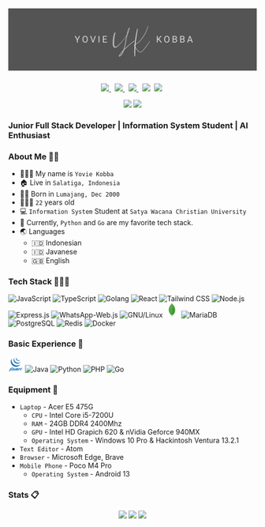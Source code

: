 # [![yopzman's header](./images/yopzman-banner.jpg)](https://yopzman.my.id/)

<p align=center>
  <a href="https://facebook.com/ngab.yopman">
    <img height="28" src="https://upload.wikimedia.org/wikipedia/commons/5/51/Facebook_f_logo_%282019%29.svg" />
  </a>&nbsp;
  <a href="http://discordapp.com/users/349874541784334337">
    <img height="28" src="https://www.svgrepo.com/show/353655/discord-icon.svg">
  </a>&nbsp;
    <a href="https://twitter.com/KobbaYovie">
    <img height="28" src="https://upload.wikimedia.org/wikipedia/commons/4/4f/Twitter-logo.svg">
  </a>&nbsp;
  <a href="https://www.linkedin.com/in/yovie-anugrah-adithya-kobba-19a55221b/"><img height="28" src="https://upload.wikimedia.org/wikipedia/commons/8/81/LinkedIn_icon.svg"></a>&nbsp;
  <a href="https://instagram.com/adithyakobba_"><img height="28" src="https://upload.wikimedia.org/wikipedia/commons/e/e7/Instagram_logo_2016.svg"></a>&nbsp;
  <!-- <a href="https://pddikti.kemdikbud.go.id/data_mahasiswa/QjM3QzgxNUEtNDBGRi00MTRBLThFMjAtOEQxNDk4M0FCRDdG"><img height="28" src="https://i.postimg.cc/YSB2c3DG/1619598282440.png"></a> -->
</p>
<p align="center">
  <img src="https://visitor-badge.laobi.icu/badge?page_id=yopzman.yopzman" />
  <a href="https://github.com/yopzman"><img src="https://img.shields.io/github/followers/tfkhdyt?label=yopzman&style=social"/></a>
</p>

### Junior Full Stack Developer | Information System Student | AI Enthusiast

### About Me 👨🏻

- 👨🏻‍💼 My name is `Yovie Kobba`
- 🏠 Live in `Salatiga, Indonesia`
- 👶🏻 Born in `Lumajang, Dec 2000`
- 🧍🏻‍♂️ `22` years old
- 💻 `Information System` Student at `Satya Wacana Christian University`
- 🌟 Currently, `Python` and `Go` are my favorite tech stack.
- 🌏 Languages
  - 🇮🇩 Indonesian
  - 🇮🇩 Javanese
  - 🇬🇧 English

### Tech Stack 👨🏻‍💻

<span>
  <img src="https://upload.wikimedia.org/wikipedia/commons/9/99/Unofficial_JavaScript_logo_2.svg" height="30" title="JavaScript" />
  <img src="https://upload.wikimedia.org/wikipedia/commons/4/4c/Typescript_logo_2020.svg" height="30" title="TypeScript" />
  <img src="https://cdn.worldvectorlogo.com/logos/go-logo-1.svg" height="30" title="Golang" />
  <img src="https://www.vectorlogo.zone/logos/reactjs/reactjs-icon.svg" height="30" title="React" />
  <img src="https://upload.wikimedia.org/wikipedia/commons/d/d5/Tailwind_CSS_Logo.svg" height="30" title="Tailwind CSS" />
  <img src="https://www.vectorlogo.zone/logos/nodejs/nodejs-icon.svg" height="30" title="Node.js" />
  <img src="https://expressjs.com/images/favicon.png" height="30" title="Express.js" />
  <img src="https://wwebjs.dev/logo.png" height="30" title="WhatsApp-Web.js" />
  <img src="https://cdn.freebiesupply.com/logos/large/2x/linux-tux-1-logo-png-transparent.png" height="30" title="GNU/Linux" />
  <img src="images/icons/mongo.svg" height="30" title="MongoDB" />
  <img src="https://www.silicon.de/wp-content/uploads/2014/12/MariaDB-reflex-blue-seal-blue-lettering-below-600px.png" height="30" title="MariaDB" />
  <img src="https://www.vectorlogo.zone/logos/postgresql/postgresql-icon.svg" height="30" title="PostgreSQL" />
  <img src="https://www.svgrepo.com/show/303460/redis-logo.svg" height="30" title="Redis" />
  <img src="https://www.svgrepo.com/show/353659/docker-icon.svg" height="30" title="Docker" />
</span>

### Basic Experience 📖

<span>
  <img src="images/icons/jquery.svg" height="30" title="jQuery" />
  <img src="https://raw.githubusercontent.com/tfkhdyt/web-portfolio/main/public/icons/java.svg" height="30" title="Java" />
  <img src="https://upload.wikimedia.org/wikipedia/commons/c/c3/Python-logo-notext.svg" height="30" title="Python" />
  <img src="https://upload.wikimedia.org/wikipedia/commons/2/27/PHP-logo.svg" height="30" title="PHP" />
  <img src="https://www.svgrepo.com/show/353795/go.svg" height="30" title="Go" />
</span>

### Equipment 🧰

- `Laptop` - Acer E5 475G
  - `CPU` - Intel Core i5-7200U
  - `RAM` - 24GB DDR4 2400Mhz
  - `GPU` - Intel HD Grapich 620 & nVidia Geforce 940MX
  - `Operating System` - Windows 10 Pro & Hackintosh Ventura 13.2.1
- `Text Editor` - Atom
- `Browser` - Microsoft Edge, Brave
- `Mobile Phone` - Poco M4 Pro
  - `Operating System` - Android 13

### Stats 📋

<p align="center">
  <img src="https://github-readme-stats-git-masterrstaa-rickstaa.vercel.app/api?username=yopzman&show_icons=true&include_all_commits=true&count_private=true&theme=tokyonight" />
  <img src="https://github-readme-streak-stats.herokuapp.com/?user=yopzman&count_private=true&theme=tokyonight" />
  <img src="https://github-readme-stats-git-masterrstaa-rickstaa.vercel.app/api/top-langs/?username=yopzman&langs_count=10&theme=tokyonight&layout=compact&hide=css,scss,less,html,hack" />
</p>
